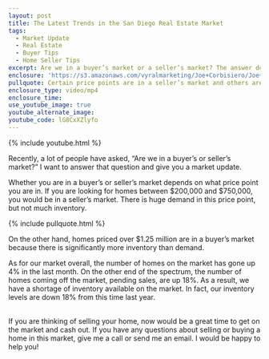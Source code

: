 ```yaml
---
layout: post
title: The Latest Trends in the San Diego Real Estate Market
tags:
  - Market Update
  - Real Estate
  - Buyer Tips
  - Home Seller Tips
excerpt: Are we in a buyer’s market or a seller’s market? The answer depends on what price point you are looking at.
enclosure: 'https://s3.amazonaws.com/vyralmarketing/Joe+Corbisiero/Joe+Corbisiero+Are+We+in+a+Buyer%27s+or+Seller%27s+Market.mp4'
pullquote: Certain price points are in a seller’s market and others are in a buyer’s market.
enclosure_type: video/mp4
enclosure_time:
use_youtube_image: true
youtube_alternate_image:
youtube_code: lG8CxXZlyfo
---
```



{% include youtube.html %}

Recently, a lot of people have asked, “Are we in a buyer’s or seller’s market?” I want to answer that question and give you a market update.

Whether you are in a buyer’s or seller’s market depends on what price point you are in. If you are looking for homes between $200,000 and $750,000, you would be in a seller’s market. There is huge demand in this price point, but not much inventory.

{% include pullquote.html %}

On the other hand, homes priced over $1.25 million are in a buyer’s market because there is significantly more inventory than demand.

As for our market overall, the number of homes on the market has gone up 4% in the last month. On the other end of the spectrum, the number of homes coming off the market, pending sales, are up 18%. As a result, we have a shortage of inventory available on the market. In fact, our inventory levels are down 18% from this time last year.

<br>If you are thinking of selling your home, now would be a great time to get on the market and cash out. If you have any questions about selling or buying a home in this market, give me a call or send me an email. I would be happy to help you!